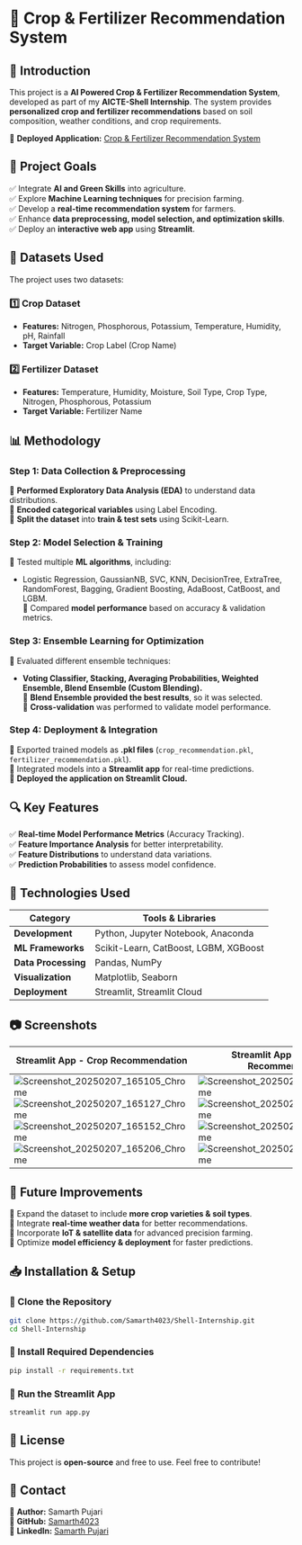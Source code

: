 # **🌱 Crop & Fertilizer Recommendation System**  

## **📌 Introduction**  
This project is a **AI Powered Crop & Fertilizer Recommendation System**, developed as part of my **AICTE-Shell Internship**. The system provides **personalized crop and fertilizer recommendations** based on soil composition, weather conditions, and crop requirements.  

🔗 **Deployed Application:** [Crop & Fertilizer Recommendation System](https://recommendation16system.streamlit.app/)  

## **🎯 Project Goals**  
✅ Integrate **AI and Green Skills** into agriculture.  
✅ Explore **Machine Learning techniques** for precision farming.  
✅ Develop a **real-time recommendation system** for farmers.  
✅ Enhance **data preprocessing, model selection, and optimization skills**.  
✅ Deploy an **interactive web app** using **Streamlit**.  

## **📂 Datasets Used**  
The project uses two datasets:  

### **1️⃣ Crop Dataset**  
- **Features:** Nitrogen, Phosphorous, Potassium, Temperature, Humidity, pH, Rainfall  
- **Target Variable:** Crop Label (Crop Name)  

### **2️⃣ Fertilizer Dataset**  
- **Features:** Temperature, Humidity, Moisture, Soil Type, Crop Type, Nitrogen, Phosphorous, Potassium  
- **Target Variable:** Fertilizer Name  

## **📊 Methodology**  

### **Step 1: Data Collection & Preprocessing**  
🔹 **Performed Exploratory Data Analysis (EDA)** to understand data distributions.  
🔹 **Encoded categorical variables** using Label Encoding.  
🔹 **Split the dataset** into **train & test sets** using Scikit-Learn.  

### **Step 2: Model Selection & Training**  
🔹 Tested multiple **ML algorithms**, including:  
   - Logistic Regression, GaussianNB, SVC, KNN, DecisionTree, ExtraTree, RandomForest, Bagging, Gradient Boosting, AdaBoost, CatBoost, and LGBM.  
🔹 Compared **model performance** based on accuracy & validation metrics.  

### **Step 3: Ensemble Learning for Optimization**  
🔹 Evaluated different ensemble techniques:  
   - **Voting Classifier, Stacking, Averaging Probabilities, Weighted Ensemble, Blend Ensemble (Custom Blending).**  
🔹 **Blend Ensemble provided the best results**, so it was selected.  
🔹 **Cross-validation** was performed to validate model performance.  

### **Step 4: Deployment & Integration**  
🔹 Exported trained models as **.pkl files** (`crop_recommendation.pkl`, `fertilizer_recommendation.pkl`).  
🔹 Integrated models into a **Streamlit app** for real-time predictions.  
🔹 **Deployed the application on Streamlit Cloud.**  

## **🔍 Key Features**  
✅ **Real-time Model Performance Metrics** (Accuracy Tracking).  
✅ **Feature Importance Analysis** for better interpretability.  
✅ **Feature Distributions** to understand data variations.  
✅ **Prediction Probabilities** to assess model confidence.  

## **🚀 Technologies Used**  
| Category            | Tools & Libraries |
|---------------------|------------------|
| **Development**    | Python, Jupyter Notebook, Anaconda |
| **ML Frameworks**  | Scikit-Learn, CatBoost, LGBM, XGBoost |
| **Data Processing**| Pandas, NumPy |
| **Visualization**  | Matplotlib, Seaborn |
| **Deployment**     | Streamlit, Streamlit Cloud |

## **📷 Screenshots**  

| **Streamlit App - Crop Recommendation** | **Streamlit App - Fertilizer Recommendation** |
|-----------------------------------------|-----------------------------------------------|
| ![Screenshot_20250207_165105_Chrome](https://github.com/user-attachments/assets/4eeaf812-9861-42cc-8da0-99ae5b6ce7ef) ![Screenshot_20250207_165127_Chrome](https://github.com/user-attachments/assets/f56d75d4-f525-49b1-a96f-b7069d636e3e) ![Screenshot_20250207_165152_Chrome](https://github.com/user-attachments/assets/1c6fd4d8-76b6-4296-9de8-fa58c1d595ef) ![Screenshot_20250207_165206_Chrome](https://github.com/user-attachments/assets/e687b035-bebc-48ec-be2f-54bb6f653b6a) | ![Screenshot_20250207_170147_Chrome](https://github.com/user-attachments/assets/9f82901f-deeb-4a58-aa01-add4115f0860) ![Screenshot_20250207_170221_Chrome](https://github.com/user-attachments/assets/d5cbca1f-d954-4145-86e3-6c596a58a5a6) ![Screenshot_20250207_170235_Chrome](https://github.com/user-attachments/assets/34f968ad-3d02-411c-94e2-a0dd28de92a6) ![Screenshot_20250207_170245_Chrome](https://github.com/user-attachments/assets/cfc8bfc5-5890-46da-a636-257ac68d411b) |

## **🎯 Future Improvements**  
🔹 Expand the dataset to include **more crop varieties & soil types**.  
🔹 Integrate **real-time weather data** for better recommendations.  
🔹 Incorporate **IoT & satellite data** for advanced precision farming.  
🔹 Optimize **model efficiency & deployment** for faster predictions.  

## **📥 Installation & Setup**  

### **🔹 Clone the Repository**  
```bash
git clone https://github.com/Samarth4023/Shell-Internship.git
cd Shell-Internship
```

### **🔹 Install Required Dependencies**  
```bash
pip install -r requirements.txt
```

### **🔹 Run the Streamlit App**  
```bash
streamlit run app.py
```

## **📜 License**  
This project is **open-source** and free to use. Feel free to contribute!  

## **📧 Contact**  
📌 **Author:** Samarth Pujari  
📌 **GitHub:** [Samarth4023](https://github.com/Samarth4023)  
📌 **LinkedIn:** [Samarth Pujari](https://www.linkedin.com/in/samarth-pujari-328a1326a)  
